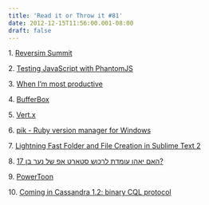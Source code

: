 ```yaml
---
title: 'Read it or Throw it #81'
date: 2012-12-15T11:56:00.001-08:00
draft: false
---
```


  

1. [Reversim Summit](http://summit2013.reversim.com/v)

2. [Testing JavaScript with PhantomJS](http://net.tutsplus.com/tutorials/javascript-ajax/testing-javascript-with-phantomjs/)

3. [When I’m most productive](http://jeremydmiller.com/2012/12/01/when-im-most-productive/)

4. [BufferBox](https://www.bufferbox.com/)

5. [Vert.x](http://vertx.io/)

6. [pik - Ruby version manager for Windows](https://github.com/vertiginous/pik/)

7. [Lightning Fast Folder and File Creation in Sublime Text 2](http://net.tutsplus.com/tutorials/tools-and-tips/lightning-fast-folder-and-file-creation-in-sublime-text-2/)

8. [האם יאהו עומדת לרכוש סטארט אפ של נער בן 17?](http://www.themarker.com/wallstreet/1.1886175)

9. [PowerToon](http://www.powtoon.com/)

10. [Coming in Cassandra 1.2: binary CQL protocol](http://www.datastax.com/dev/blog/binary-protocol)